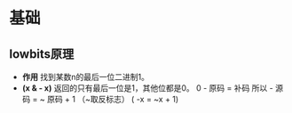 # 基础
## lowbits原理
- **作用** 找到某数n的最后一位二进制1。
- **(x  & - x)** 返回的只有最后一位是1，其他位都是0。 
0 - 原码 = 补码
所以  - 源码 = ~ 原码 + 1   （~取反标志）
( -x = ~x + 1)